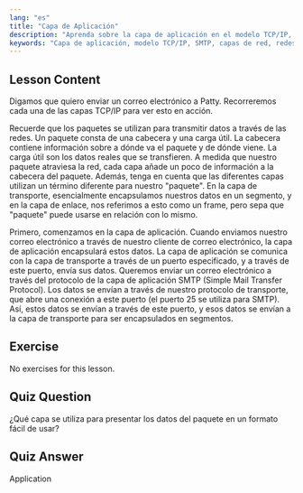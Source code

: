 ```yaml
---
lang: "es"
title: "Capa de Aplicación"
description: "Aprenda sobre la capa de aplicación en el modelo TCP/IP, cómo maneja los datos para el correo electrónico (SMTP) y su papel en la comunicación de red. Comprenda las capas de red."
keywords: "Capa de aplicación, modelo TCP/IP, SMTP, capas de red, redes Linux, tutorial para principiantes, comunicación de red"
---
```


## Lesson Content

Digamos que quiero enviar un correo electrónico a Patty. Recorreremos cada una de las capas TCP/IP para ver esto en acción.

Recuerde que los paquetes se utilizan para transmitir datos a través de las redes. Un paquete consta de una cabecera y una carga útil. La cabecera contiene información sobre a dónde va el paquete y de dónde viene. La carga útil son los datos reales que se transfieren. A medida que nuestro paquete atraviesa la red, cada capa añade un poco de información a la cabecera del paquete. Además, tenga en cuenta que las diferentes capas utilizan un término diferente para nuestro "paquete". En la capa de transporte, esencialmente encapsulamos nuestros datos en un segmento, y en la capa de enlace, nos referimos a esto como un frame, pero sepa que "paquete" puede usarse en relación con lo mismo.

Primero, comenzamos en la capa de aplicación. Cuando enviamos nuestro correo electrónico a través de nuestro cliente de correo electrónico, la capa de aplicación encapsulará estos datos. La capa de aplicación se comunica con la capa de transporte a través de un puerto especificado, y a través de este puerto, envía sus datos. Queremos enviar un correo electrónico a través del protocolo de la capa de aplicación SMTP (Simple Mail Transfer Protocol). Los datos se envían a través de nuestro protocolo de transporte, que abre una conexión a este puerto (el puerto 25 se utiliza para SMTP). Así, estos datos se envían a través de este puerto, y esos datos se envían a la capa de transporte para ser encapsulados en segmentos.

## Exercise

No exercises for this lesson.

## Quiz Question

¿Qué capa se utiliza para presentar los datos del paquete en un formato fácil de usar?

## Quiz Answer

Application
